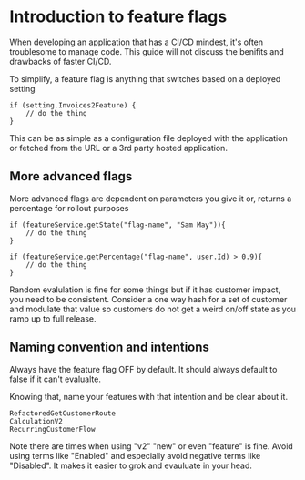 # Introduction to feature flags

When developing an application that has a CI/CD mindest, it's often troublesome to manage code. This guide will not discuss the benifits and drawbacks of faster CI/CD.

To simplify, a feature flag is anything that switches based on a deployed setting 

```
if (setting.Invoices2Feature) {
    // do the thing
}
```

This can be as simple as a configuration file deployed with the application or fetched from the URL or a 3rd party hosted application.

## More advanced flags

More advanced flags are dependent on parameters you give it or, returns a percentage for rollout purposes

```
if (featureService.getState("flag-name", "Sam May")){
    // do the thing
}
```

```
if (featureService.getPercentage("flag-name", user.Id) > 0.9){
    // do the thing
}
```

Random evalulation is fine for some things but if it has customer impact, you need to be consistent. Consider a one way hash for a set of customer and modulate that value so customers do not get a weird on/off state as you ramp up to full release.

## Naming convention and intentions

Always have the feature flag OFF by default. It should always default to false if it can't evalualte.

Knowing that, name your features with that intention and be clear about it.

```
RefactoredGetCustomerRoute
CalculationV2
RecurringCustomerFlow
```

Note there are times when using "v2" "new" or even "feature" is fine. Avoid using terms like "Enabled" and especially avoid negative terms like "Disabled". It makes it easier to grok and evauluate in your head.


